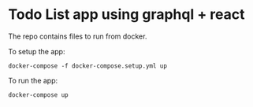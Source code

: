 # Todo List app using graphql + react

The repo contains files to run from docker.

To setup the app:

```
docker-compose -f docker-compose.setup.yml up
```

To run the app:

```
docker-compose up
```
